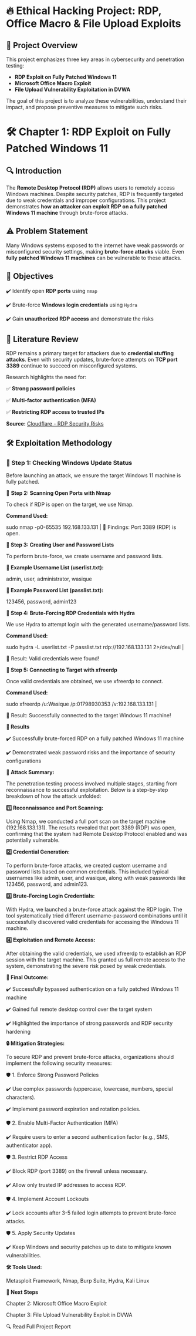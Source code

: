 # 🔥 Ethical Hacking Project: RDP, Office Macro & File Upload Exploits

## 📌 Project Overview  
This project emphasizes three key areas in cybersecurity and penetration testing:
- **RDP Exploit on Fully Patched Windows 11**
- **Microsoft Office Macro Exploit**
- **File Upload Vulnerability Exploitation in DVWA**

The goal of this project is to analyze these vulnerabilities, understand their impact, and propose preventive measures to mitigate such risks.

# **🛠 Chapter 1: RDP Exploit on Fully Patched Windows 11**

## 🔍 Introduction  

The **Remote Desktop Protocol (RDP)** allows users to remotely access Windows machines. Despite security patches, RDP is frequently targeted due to weak credentials and improper configurations. This project demonstrates **how an attacker can exploit RDP on a fully patched Windows 11 machine** through brute-force attacks.

## **⚠️ Problem Statement** 

Many Windows systems exposed to the internet have weak passwords or misconfigured security settings, making **brute-force attacks** viable. Even **fully patched Windows 11 machines** can be vulnerable to these attacks.

## **🎯 Objectives**

✔️ Identify open **RDP ports** using `nmap`  

✔️ Brute-force **Windows login credentials** using `Hydra`  

✔️ Gain **unauthorized RDP access** and demonstrate the risks  

## **📖 Literature Review** 

RDP remains a primary target for attackers due to **credential stuffing attacks**. Even with security updates, brute-force attempts on **TCP port 3389** continue to succeed on misconfigured systems.  

Research highlights the need for:  

✅ **Strong password policies**  

✅ **Multi-factor authentication (MFA)** 

✅ **Restricting RDP access to trusted IPs**  


**Source:** [Cloudflare - RDP Security Risks](https://www.cloudflare.com/learning/access-management/rdp-security-risks/)  

## **🛠 Exploitation Methodology**  

### **🔹 Step 1: Checking Windows Update Status** 

Before launching an attack, we ensure the target Windows 11 machine is fully patched.  

🔹 **Step 2: Scanning Open Ports with Nmap**

To check if RDP is open on the target, we use Nmap.

**Command Used:**

sudo nmap -p0-65535 192.168.133.131 | 
📌 Findings: Port 3389 (RDP) is open.

**🔹 Step 3: Creating User and Password Lists**

To perform brute-force, we create username and password lists.

**📌 Example Username List (userlist.txt):**

admin,
user,
administrator,
wasique

**📌 Example Password List (passlist.txt):**

123456,
password,
admin123

**🔹 Step 4: Brute-Forcing RDP Credentials with Hydra**

We use Hydra to attempt login with the generated username/password lists.

**Command Used:**

sudo hydra -L userlist.txt -P passlist.txt rdp://192.168.133.131 2>/dev/null | 

📌 Result: Valid credentials were found!

**🔹 Step 5: Connecting to Target with xfreerdp**

Once valid credentials are obtained, we use xfreerdp to connect.

**Command Used:**

sudo xfreerdp /u:Wasique /p:01798930353 /v:192.168.133.131 | 

📌 Result: Successfully connected to the target Windows 11 machine!

**📌 Results**

✔️ Successfully brute-forced RDP on a fully patched Windows 11 machine

✔️ Demonstrated weak password risks and the importance of security configurations

**📌 Attack Summary:**

The penetration testing process involved multiple stages, starting from reconnaissance to successful exploitation. Below is a step-by-step breakdown of how the attack unfolded:

**1️⃣ Reconnaissance and Port Scanning:**

Using Nmap, we conducted a full port scan on the target machine (192.168.133.131). The results revealed that port 3389 (RDP) was open, confirming that the system had Remote Desktop Protocol enabled and was potentially vulnerable.

**2️⃣ Credential Generation:**

To perform brute-force attacks, we created custom username and password lists based on common credentials. This included typical usernames like admin, user, and wasique, along with weak passwords like 123456, password, and admin123.

**3️⃣ Brute-Forcing Login Credentials:**

With Hydra, we launched a brute-force attack against the RDP login. The tool systematically tried different username-password combinations until it successfully discovered valid credentials for accessing the Windows 11 machine.

**4️⃣ Exploitation and Remote Access:**

After obtaining the valid credentials, we used xfreerdp to establish an RDP session with the target machine. This granted us full remote access to the system, demonstrating the severe risk posed by weak credentials.

**🎯 Final Outcome:**

✔️ Successfully bypassed authentication on a fully patched Windows 11 machine

✔️ Gained full remote desktop control over the target system

✔️ Highlighted the importance of strong passwords and RDP security hardening


**🔒 Mitigation Strategies:**

To secure RDP and prevent brute-force attacks, organizations should implement the following security measures:

🛡️ 1. Enforce Strong Password Policies

✔️ Use complex passwords (uppercase, lowercase, numbers, special characters).

✔️ Implement password expiration and rotation policies.

🛡️ 2. Enable Multi-Factor Authentication (MFA)

✔️ Require users to enter a second authentication factor (e.g., SMS, authenticator app).

🛡️ 3. Restrict RDP Access

✔️ Block RDP (port 3389) on the firewall unless necessary.

✔️ Allow only trusted IP addresses to access RDP.

🛡️ 4. Implement Account Lockouts

✔️ Lock accounts after 3-5 failed login attempts to prevent brute-force attacks.

🛡️ 5. Apply Security Updates

✔️ Keep Windows and security patches up to date to mitigate known vulnerabilities.

**🛠 Tools Used:**

Metasploit Framework,
Nmap,
Burp Suite,
Hydra,
Kali Linux




**📖 Next Steps**

Chapter 2: Microsoft Office Macro Exploit

Chapter 3: File Upload Vulnerability Exploit in DVWA

🔍 Read Full Project Report

